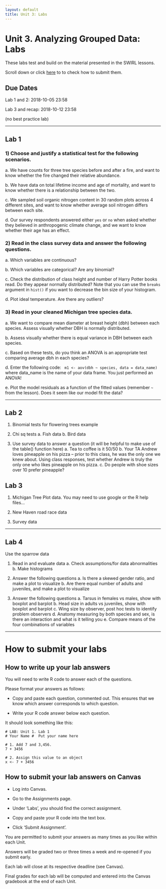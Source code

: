 ```yaml
---
layout: default
title: Unit 3: Labs
---
```



# Unit 3. Analyzing Grouped Data: Labs

These labs test and build on the material presented in the SWIRL lessons.

Scroll down or click [here](../unit3/labs.html#how-to-submit-your-labs) to to check how to submit them.

## Due Dates

Lab 1 and 2: 2018-10-05 23:58

Lab 3 and recap: 2018-10-12 23:58

(no best practice lab)

 - - -
 

## Lab 1

### 1) Choose and justify a statistical test for the following scenarios.

  a. We have counts for three tree species before and after a fire, and want to know whether the fire changed their relative abundance.

  b. We have data on total lifetime income and age of mortality, and want to know whether there is a relationship between the two.

  c. We sampled soil organic nitrogen content in 30 random plots across 4 different sites, and want to know whether average soil nitrogen differs between each site.

  d. Our survey respondents answered either `yes` or `no` when asked whether they believed in anthropogenic climate change, and we want to know whether their age has an effect.

 

### 2) Read in the class survey data and answer the following questions.

  a. Which variables are continuous?

  b. Which variables are categorical? Are any binomial?

  c. Check the distribution of class height and number of Harry Potter books read. Do they appear normally distributed? Note that you can use the `breaks` argument in `hist()` if you want to decrease the bin size of your histogram.

  d. Plot ideal temperature. Are there any outliers?

 

### 3) Read in your cleaned Michigan tree species data.

  a. We want to compare mean diameter at breast height (dbh) between each species. Assess visually whether DBH is normally distributed.

  b. Assess visually whether there is equal variance in DBH between each species.

  c. Based on these tests, do you think an ANOVA is an appropriate test comparing average dbh in each species?

  d. Enter the following code: ` m1 <- aov(dbh ~ species, data = data_name)` where data_name is the name of your data frame. You just performed an ANOVA!

  e. Plot the model residuals as a function of the fitted values (remember `~` from the lesson). Does it seem like our model fit the data? 
  
  - - -


## Lab 2

1. Binomial tests for flowering trees example

2. Chi sq tests
  a. Fish data
  b. Bird data

3. Use survey data to answer a question (it will be helpful to make use of the table() function here)
  a. Tea to coffee is it 50/50
  b. Your TA Andrew loves pineapple on his pizza – prior to this class, he was the only one we knew about. Using class responses, test whether Andrew is truly the only one who likes pineapple on his pizza.
  c. Do people with shoe sizes over 10 prefer pineapple?


## Lab 3


1. Michigan Tree Plot data. You may need to use google or the R help files…

2. New Haven road race data

3. Survey data

 - - -


## Lab 4

Use the sparrow data

1. Read in and evaluate data
  a. Check assumptions/for data abnormalities
  b. Make histograms

2. Answer the following questions
  a. Is there a skewed gender ratio, and make a plot to visualize
  b. Are there equal number of adults and juveniles, and make a plot to visualize

3. Answer the following questions
  a. Tarsus in females vs males, show with boxplot and barplot
  b. Head size in adults vs juveniles, show with boxplot and barplot
  c. Wing size by observer, post hoc tests to identify problem observers
  d. Anatomy measuring by both species and sex, is there an interaction and what is it telling you
  e. Compare means of the four combinations of variables


 
 - - -
 
# How to submit your labs

## How to write up your lab answers

You will need to write R code to answer each of the questions.

Please format your answers as follows:

 - Copy and paste each question, commented out. This ensures that we know which answer corresponds to which question.

  - Write your R code answer below each question.

It should look something like this:

```
# LAB: Unit 1. Lab 1
# Your Name #  Put your name here

# 1. Add 7 and 3,456.
7 + 3456

# 2. Assign this value to an object
x <- 7 + 3456
```

## How to submit your lab answers on Canvas

 - Log into Canvas.

 - Go to the Assignments page.

 - Under ‘Labs’, you should find the correct assignment.

 - Copy and paste your R code into the text box.

 - Click ‘Submit Assignment’.

You are permitted to submit your answers as many times as you like within each Unit.

Answers will be graded two or three times a week and re-opened if you submit early.

Each lab will close at its respective deadline (see Canvas).

Final grades for each lab will be computed and entered into the Canvas gradebook at the end of each Unit.


